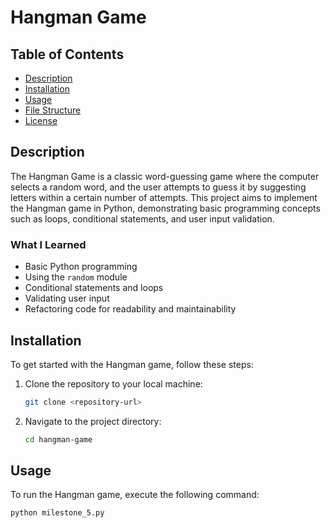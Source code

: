 # Hangman Game

## Table of Contents
- [Description](#description)
- [Installation](#installation)
- [Usage](#usage)
- [File Structure](#file-structure)
- [License](#license)

## Description
The Hangman Game is a classic word-guessing game where the computer selects a random word, and the user attempts to guess it by suggesting letters within a certain number of attempts. This project aims to implement the Hangman game in Python, demonstrating basic programming concepts such as loops, conditional statements, and user input validation.

### What I Learned
- Basic Python programming
- Using the `random` module
- Conditional statements and loops
- Validating user input
- Refactoring code for readability and maintainability

## Installation
To get started with the Hangman game, follow these steps:

1. Clone the repository to your local machine:
    ```bash
    git clone <repository-url>
    ```

2. Navigate to the project directory:
    ```bash
    cd hangman-game
    ```

## Usage
To run the Hangman game, execute the following command:
```bash
python milestone_5.py
